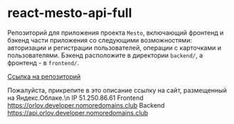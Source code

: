 # react-mesto-api-full
Репозиторий для приложения проекта `Mesto`, включающий фронтенд и бэкенд части приложения со следующими возможностями: авторизации и регистрации пользователей, операции с карточками и пользователями. Бэкенд расположите в директории `backend/`, а фронтенд - в `frontend/`. 

[Ссылка на репозиторий](https://github.com/orlov-oleg-developer/react-mesto-api-full)
  
Пожалуйста, прикрепите в это описание ссылку на сайт, размещенный на Яндекс.Облаке.\n
IP  51.250.86.61
Frontend  https://orlov.developer.nomoredomains.club
Backend  https://api.orlov.developer.nomoredomains.club
